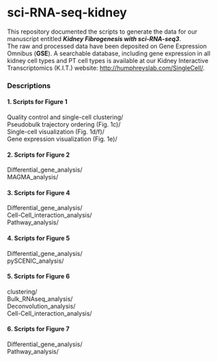 # sci-RNA-seq-kidney
This repository documented the scripts to generate the data for our manuscript entitled ***Kidney Fibrogenesis with sci-RNA-seq3***. <link> <br>
The raw and processed data have been deposited on Gene Expression Omnibus (**GSE**). A searchable database, including gene expression in all kidney cell types and PT cell types is available at our Kidney Interactive Transcriptomics (K.I.T.) website: http://humphreyslab.com/SingleCell/.

### Descriptions

#### 1. Scripts for Figure 1<br>
Quality control and single-cell clustering/<br>
Pseudobulk trajectory ordering (Fig. 1c)/<br>
Single-cell visualization (Fig. 1d/f)/<br>
Gene expression visualization (Fig. 1e)/<br>


#### 2. Scripts for Figure 2<br>
Differential_gene_analysis/<br>
MAGMA_analysis/<br>

#### 3. Scripts for Figure 4<br> 
Differential_gene_analysis/<br>
Cell-Cell_interaction_analysis/<br>
Pathway_analysis/<br>

#### 4. Scripts for Figure 5<br>
Differential_gene_analysis/<br>
pySCENIC_analysis/<br>

#### 5. Scripts for Figure 6<br>
clustering/<br>
Bulk_RNAseq_analysis/<br>
Deconvolution_analysis/<br>
Cell-Cell_interaction_analysis/<br>

#### 6. Scripts for Figure 7<br>
Differential_gene_analysis/<br>
Pathway_analysis/
